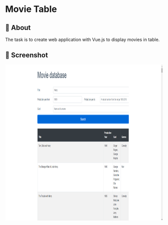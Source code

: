 # Movie Table

## 🧐 About

The task is to create web application with Vue.js to display movies in table.

## 📸 Screenshot

<img src="https://github.com/JuliaSzymanska/Applications_in_interpreted_languages/blob/main/EX_3/.github/Screenshot.png" alt="Ex_3 screenshot" height="500"/>